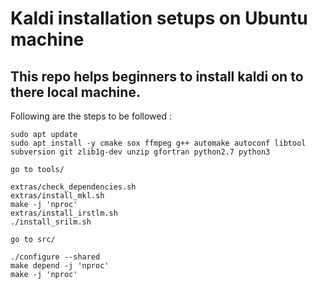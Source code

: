 # Kaldi installation setups on Ubuntu machine

## This repo helps beginners to install kaldi on to there local machine.
  
Following are the steps to be followed :
```
sudo apt update
sudo apt install -y cmake sox ffmpeg g++ automake autoconf libtool subversion git zlib1g-dev unzip gfortran python2.7 python3
```
`go to tools/`
```
extras/check_dependencies.sh
extras/install_mkl.sh
make -j 'nproc'
extras/install_irstlm.sh
./install_srilm.sh
```
`go to src/ `
```
./configure --shared
make depend -j 'nproc'
make -j 'nproc'
```
